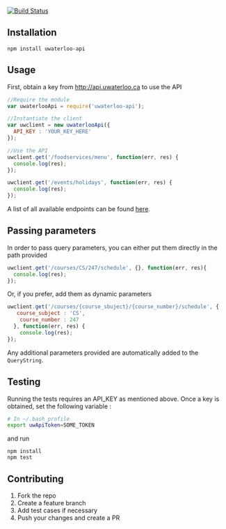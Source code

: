 [![Build Status](https://travis-ci.org/sanchitgera/node-uwaterloo-api.png)](https://travis-ci.org/sanchitgera/node-uwaterloo-api)

## Installation 
```
npm install uwaterloo-api
```

## Usage 
First, obtain a key from http://api.uwaterloo.ca to use the API

```js
//Require the module 
var uwaterlooApi = require('uwaterloo-api'); 

//Instantiate the client 
var uwclient = new uwaterlooApi({
  API_KEY : 'YOUR_KEY_HERE'
});

//Use the API 
uwclient.get('/foodservices/menu', function(err, res) {
  console.log(res); 
}); 

uwclient.get('/events/holidays', function(err, res) {
  console.log(res); 
}); 
```

A list of all available endpoints can be found [here](https://github.com/uWaterloo/api-documentation).

## Passing parameters
In order to pass query parameters, you can either put them directly in the path provided 
```js
uwclient.get('/courses/CS/247/schedule', {}, function(err, res){
  console.log(res);
});
```

Or, if you prefer, add them as dynamic parameters 
```js
uwclient.get('/courses/{course_sbuject}/{course_number}/schedule', {
   course_subject : 'CS', 
    course_number : 247
  }, function(err, res) {
    console.log(res);
});
```

Any additional parameters provided are automatically added to the `QueryString`. 

## Testing 
Running the tests requires an API_KEY as mentioned above. Once a key is obtained, set the following variable : 
```sh
# In ~/.bash_profile
export uwApiToken=SOME_TOKEN
```
and run
```
npm install
npm test 
```

## Contributing 
1. Fork the repo
2. Create a feature branch 
3. Add test cases if necessary 
3. Push your changes and create a PR 
